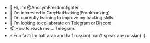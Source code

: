 - 👋 Hi, I’m @AnonymFreedomfighter
- 👀 I’m interested in GreyHatHacking(Prankhacking).
- 🌱 I’m currently learning to improve my hacking skills.
- 💞️ I’m looking to collaborate on Telegram or Discord
- 📫 How to reach me ... Telegram.
- ⚡ Fun fact: Im half arab and half russian(I can't speak any russian) :)
